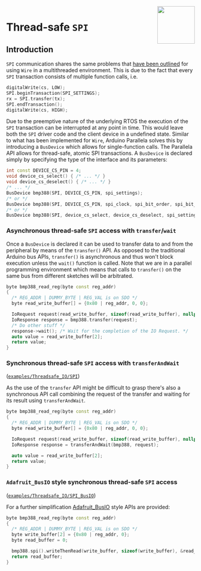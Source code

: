 <img src="https://content.arduino.cc/website/Arduino_logo_teal.svg" height="100" align="right"/>

Thread-safe `SPI`
===============
## Introduction
`SPI` communication shares the same problems that [have been outlined](threadsafe-wire.md) for using `Wire` in a multithreaded environment. This is due to the fact that every `SPI` transaction consists of multiple function calls, i.e.

```C++
digitalWrite(cs, LOW);
SPI.beginTransaction(SPI_SETTINGS);
rx = SPI.transfer(tx);
SPI.endTransaction();
digitalWrite(cs, HIGH);
```
Due to the preemptive nature of the underlying RTOS the execution of the `SPI` transaction can be interrupted at any point in time. This would leave both the `SPI` driver code and the client device in a undefined state. Similar to what has been implemented for `Wire`, Arduino Parallela solves this by introducing a `BusDevice` which allows for single-function calls. The Parallela API allows for thread-safe, atomic SPI transactions. A `BusDevice` is declared simply by specifying the type of the interface and its parameters:
```C++
int const DEVICE_CS_PIN = 4;
void device_cs_select() { /* ... */ }
void device_cs_deselect() { /* ... */ }
/* ... */
BusDevice bmp388(SPI, DEVICE_CS_PIN, spi_settings);
/* or */
BusDevice bmp388(SPI, DEVICE_CS_PIN, spi_clock, spi_bit_order, spi_bit_mode);
/* or */
BusDevice bmp388(SPI, device_cs_select, device_cs_deselect, spi_settings);
```

### Asynchronous thread-safe `SPI` access with `transfer`/`wait` 
Once a `BusDevice` is declared it can be used to transfer data to and from the peripheral by means of the `transfer()` API. As opposed to the traditional Arduino bus APIs, `transfer()` is asynchronous and thus won't block execution unless the `wait()` function is called.
Note that we are in a parallel programming environment which means that calls to `transfer()` on the same bus from different sketches will be arbitrated.

```C++
byte bmp388_read_reg(byte const reg_addr)
{
  /* REG_ADDR | DUMMY_BYTE | REG_VAL is on SDO */
  byte read_write_buffer[] = {0x80 | reg_addr, 0, 0};

  IoRequest request(read_write_buffer, sizeof(read_write_buffer), nullptr, 0);
  IoResponse response = bmp388.transfer(request);
  /* Do other stuff */
  response->wait(); /* Wait for the completion of the IO Request. */
  auto value = read_write_buffer[2]; 
  return value;
}
```

### Synchronous thread-safe `SPI` access with `transferAndWait` 
([`examples/Threadsafe_IO/SPI`](../examples/Threadsafe_IO/SPI))

As the use of the `transfer` API might be difficult to grasp there's also a synchronous API call combining the request of the transfer and waiting for its result using `transferAndWait`.
```C++
byte bmp388_read_reg(byte const reg_addr)
{
  /* REG_ADDR | DUMMY_BYTE | REG_VAL is on SDO */
  byte read_write_buffer[] = {0x80 | reg_addr, 0, 0};

  IoRequest request(read_write_buffer, sizeof(read_write_buffer), nullptr, 0);
  IoResponse response = transferAndWait(bmp388, request);

  auto value = read_write_buffer[2]; 
  return value;
}
```

### `Adafruit_BusIO` style **synchronous** thread-safe `SPI` access
([`examples/Threadsafe_IO/SPI_BusIO`](../examples/Threadsafe_IO/SPI_BusIO))

For a further simplification [Adafruit_BusIO](https://github.com/adafruit/Adafruit_BusIO) style APIs are provided:

```C++
byte bmp388_read_reg(byte const reg_addr)
{
  /* REG_ADDR | DUMMY_BYTE | REG_VAL is on SDO */
  byte write_buffer[2] = {0x80 | reg_addr, 0};
  byte read_buffer = 0;

  bmp388.spi().writeThenRead(write_buffer, sizeof(write_buffer), &read_buffer, sizeof(read_buffer));
  return read_buffer;
}
```
